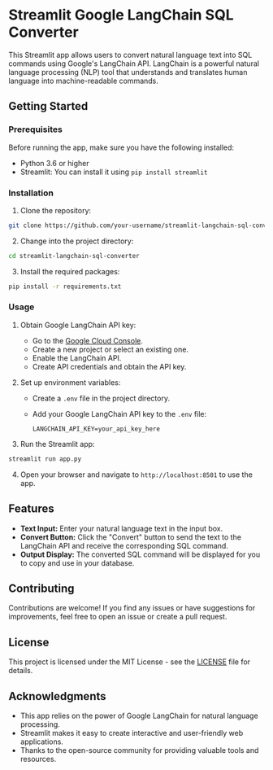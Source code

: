 # Streamlit Google LangChain SQL Converter

This Streamlit app allows users to convert natural language text into SQL commands using Google's LangChain API. LangChain is a powerful natural language processing (NLP) tool that understands and translates human language into machine-readable commands.

## Getting Started

### Prerequisites

Before running the app, make sure you have the following installed:

- Python 3.6 or higher
- Streamlit: You can install it using `pip install streamlit`

### Installation

1. Clone the repository:

```bash
git clone https://github.com/your-username/streamlit-langchain-sql-converter.git
```

2. Change into the project directory:

```bash
cd streamlit-langchain-sql-converter
```

3. Install the required packages:

```bash
pip install -r requirements.txt
```

### Usage

1. Obtain Google LangChain API key:

   - Go to the [Google Cloud Console](https://console.cloud.google.com/).
   - Create a new project or select an existing one.
   - Enable the LangChain API.
   - Create API credentials and obtain the API key.

2. Set up environment variables:

   - Create a `.env` file in the project directory.
   - Add your Google LangChain API key to the `.env` file:

     ```
     LANGCHAIN_API_KEY=your_api_key_here
     ```

3. Run the Streamlit app:

```bash
streamlit run app.py
```

4. Open your browser and navigate to `http://localhost:8501` to use the app.

## Features

- **Text Input:** Enter your natural language text in the input box.
- **Convert Button:** Click the "Convert" button to send the text to the LangChain API and receive the corresponding SQL command.
- **Output Display:** The converted SQL command will be displayed for you to copy and use in your database.

## Contributing

Contributions are welcome! If you find any issues or have suggestions for improvements, feel free to open an issue or create a pull request.

## License

This project is licensed under the MIT License - see the [LICENSE](LICENSE) file for details.

## Acknowledgments

- This app relies on the power of Google LangChain for natural language processing.
- Streamlit makes it easy to create interactive and user-friendly web applications.
- Thanks to the open-source community for providing valuable tools and resources.
